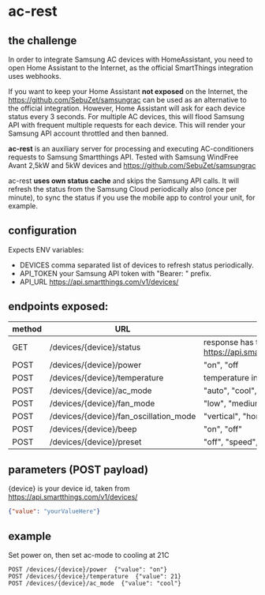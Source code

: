 # ac-rest

## the challenge
In order to integrate Samsung AC devices with HomeAssistant, you need to open Home Assistant to the Internet, as the official SmartThings integration uses webhooks.

If you want to keep your Home Assistant **not exposed** on the Internet, the https://github.com/SebuZet/samsungrac can be used as an alternative to the official integration.
However, Home Assistant will ask for each device status every 3 seconds.
For multiple AC devices, this will flood Samsung API with frequent multiple requests for each device.
This will render your Samsung API account throttled and then banned.

**ac-rest**  is an auxiliary server for processing and executing AC-conditioners requests to Samsung Smartthings API.
Tested with Samsung WindFree Avant 2,5kW and 5kW devices and https://github.com/SebuZet/samsungrac

ac-rest **uses own status cache** and skips the Samsung API calls.
It will refresh the status from the Samsung Cloud periodically also (once per minute), to sync the status if you use the mobile app to control your unit, for example.

## configuration

Expects ENV variables:
* DEVICES comma separated list of devices to refresh status periodically.
* API_TOKEN your Samsung API token with "Bearer: " prefix.
* API_URL https://api.smartthings.com/v1/devices/

## endpoints exposed:


| method | URL                                    | payload                                                                                       | comment |
|--------|----------------------------------------|-----------------------------------------------------------------------------------------------|---------|
| GET    | /devices/{device}/status               | response has the payload the same as https://api.smartthings.com/v1/devices/{deviceId}/status |         |
| POST   | /devices/{device}/power                | "on", "off                                                                                    |         |
| POST   | /devices/{device}/temperature          | temperature in Celsius, double                                                                |         |
| POST   | /devices/{device}/ac_mode              | "auto", "cool", "dry", "off"                                                                  |         |
| POST   | /devices/{device}/fan_mode             | "low", "medium", "high", "turbo"                                                              |         |
| POST   | /devices/{device}/fan_oscillation_mode | "vertical", "horizontal", "fixed", "fixedLeft", "fixedRight"                                  |         |
| POST   | /devices/{device}/beep                 | "on", "off"                                                                                   |         |
| POST   | /devices/{device}/preset               | "off", "speed", "sleep", "windFree", "windFreeSleep"                                          |         |

## parameters (POST payload)

{device} is your device id, taken from https://api.smartthings.com/v1/devices/

```json
{"value": "yourValueHere"}

```

## example
Set power on, then set ac-mode to cooling at 21C

```
POST /devices/{device}/power  {"value": "on"}
POST /devices/{device}/temperature  {"value": 21}
POST /devices/{device}/ac_mode  {"value": "cool"}
```



